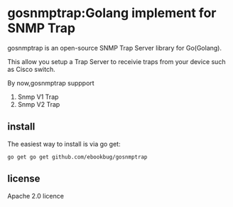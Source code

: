 # gosnmptrap:Golang implement for SNMP Trap

gosnmptrap is an open-source SNMP Trap Server library for Go(Golang).

This allow you setup a Trap Server to receivie traps from your device such as Cisco switch.

By now,gosnmptrap suppport

1. Snmp V1 Trap
2. Snmp V2 Trap

## install

The easiest way to install is via go get:
	
    go get go get github.com/ebookbug/gosnmptrap
	
## license

Apache 2.0 licence
